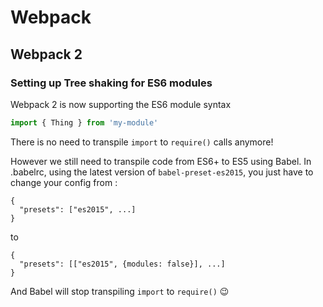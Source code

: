 # Webpack

## Webpack 2
### Setting up Tree shaking for ES6 modules

Webpack 2 is now supporting the ES6 module syntax
```js
import { Thing } from 'my-module'
```

There is no need to transpile `import` to `require()` calls anymore!

However we still need to transpile code from ES6+ to ES5 using Babel.
In .babelrc, using the latest version of  `babel-preset-es2015`, you just have to change your config from :

```
{
  "presets": ["es2015", ...]
}
```

to

```
{
  "presets": [["es2015", {modules: false}], ...]
}
```

And Babel will stop transpiling `import` to `require()` 😉

